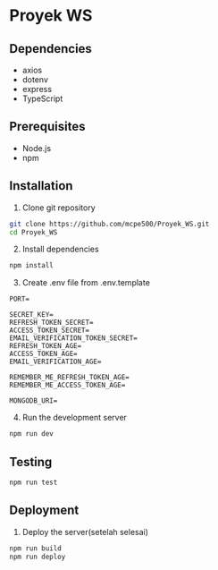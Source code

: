 # Proyek WS

## Dependencies

- axios
- dotenv
- express
- TypeScript

## Prerequisites

- Node.js
- npm

## Installation

1. Clone git repository

```sh
git clone https://github.com/mcpe500/Proyek_WS.git
cd Proyek_WS
```

2. Install dependencies

```sh
npm install
```

3. Create .env file from .env.template

```env
PORT=

SECRET_KEY=
REFRESH_TOKEN_SECRET=
ACCESS_TOKEN_SECRET=
EMAIL_VERIFICATION_TOKEN_SECRET=
REFRESH_TOKEN_AGE=
ACCESS_TOKEN_AGE=
EMAIL_VERIFICATION_AGE=

REMEMBER_ME_REFRESH_TOKEN_AGE=
REMEMBER_ME_ACCESS_TOKEN_AGE=

MONGODB_URI=
```

4. Run the development server

```sh
npm run dev
```

## Testing

```sh
npm run test
```

## Deployment

1. Deploy the server(setelah selesai)

```sh
npm run build
npm run deploy
```
